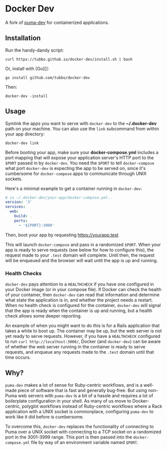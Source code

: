 # Docker Dev

A fork of [puma-dev][] for containerized applications.

## Installation

Run the handy-dandy script:

    curl https://tubbo.github.io/docker-dev/install.sh | bash

Or, install with [Go][]:

    go install github.com/tubbo/docker-dev

Then:

    docker-dev -install

## Usage

Symlink the apps you want to serve with `docker-dev` to the
**~/.docker-dev** path on your machine. You can also use the `link`
subcommand from within your app directory:

    docker-dev link

Before booting your app, make sure your **docker-compose.yml** includes
a port mapping that will expose your application server's HTTP port to
the `$PORT` passed in by `docker-dev`. You need the `$PORT` to tell
`docker-compose` what port `docker-dev` is expecting the app to be served
on, since it's cumbersome for `docker-compose` apps to communicate through
UNIX sockets.

Here's a minimal example to get a container running in `docker-dev`:

```yaml
# in ~/.docker-dev/your-app/docker-compose.yml..
version: '3'
services:
  web:
    build: .
    ports:
      - '${PORT}:3000'
```

Then, boot your app by requesting https://yourapp.test

This will launch `docker-compose` and pass in a randomized `$PORT`. When
your app is ready to serve requests (see below for how to configure
this), the request made to your `.test` domain will complete. Until
then, the request will be enqueued and the browser will wait until the
app is up and running.

### Health Checks

`docker-dev` pays attention to a `HEALTHCHECK` if you have one
configured in your Docker image (or in your compose file). If Docker can
check the health of your container, then `docker-dev` can read that
information and determine what state the application is in, and whether
the project needs a restart. When no health check is configured for the
container, `docker-dev` will signal that the app is ready when the
container is up and running, but a health check allows some deeper
reporting.

An example of when you might want to do this is for a Rails application
that takes a while to boot up. The container may be up, but the web
server is not yet ready to serve requests. However, if you have a `HEALTHCHECK`
configured to run `curl http://localhost:3000/`, Docker (and
`docker-dev`) can be aware of whether the web server running in the
container is ready to serve requests, and enqueue any requests made to
the `.test` domain until that time occurs.

## Why?

`puma-dev` makes a lot of sense for Ruby-centric workflows, and is
a well-made piece of software that is fast and generally bug-free. But
using non-Puma web servers with `puma-dev` is a bit of a hassle and
requires a lot of boilerplate configuration in your shell. As many of us
move to Docker-centric, polyglot workflows instead of Ruby-centric
workflows where a Rack application with a UNIX socket is commonplace,
configuring `puma-dev` to work like it did before is cumbersome.

To overcome this, `docker-dev` replaces the functionality of connecting
to Puma over a UNIX socket with connecting to a TCP socket on a
randomized port in the 3001-3999 range. This port is then passed into
the `docker-compose.yml` file by way of an environment variable named
`$PORT`.

[puma-dev]: https://github.com/puma/puma-dev
